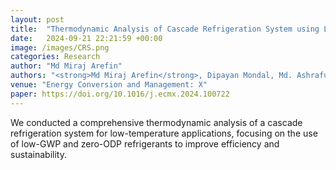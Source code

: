 ```yaml
---
layout: post
title:  "Thermodynamic Analysis of Cascade Refrigeration System using Low GWP Refrigerants for Low-Temperature Application"
date:   2024-09-21 22:21:59 +00:00
image: /images/CRS.png
categories: Research
author: "Md Miraj Arefin"
authors: "<strong>Md Miraj Arefin</strong>, Dipayan Mondal, Md. Ashraful Islam"
venue: "Energy Conversion and Management: X"
paper: https://doi.org/10.1016/j.ecmx.2024.100722
---
```

We conducted a comprehensive thermodynamic analysis of a cascade refrigeration system for low-temperature applications, focusing on the use of low-GWP and zero-ODP refrigerants to improve efficiency and sustainability. 
